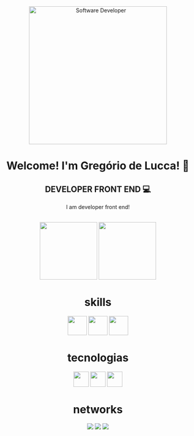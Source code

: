 <div align="center">
  <img src="https://camo.githubusercontent.com/7de37139d0b4c1ce40865e799b446c0e963a3dd8fb68d239707237c40604fa3d/68747470733a2f2f63646e2e6472696262626c652e636f6d2f75736572732f3733303730332f73637265656e73686f74732f363538313234332f6176656e746f2e676966" alt="Software Developer" width="360px">
</div>
<div align="center">
    <h1>Welcome! I'm Gregório de Lucca! 👋</h1>
    <h2> DEVELOPER FRONT END   💻 </h2>
    <p> I am developer front end! </p>
</div>
<br>
<div align="center" >
    <img  height="150em"   src="https://github-readme-stats.vercel.app/api?username=gregoriodelucca&count_private=true&include_all_commits=true&show_icons=true&theme=dracula&hide_border=false&show_owner=true"/>
    <img height="150em"    src="https://github-readme-stats.vercel.app/api/top-langs/?username=gregoriodelucca&theme=dracula&hide_border=false&&layout=compact"/>
</div>
<div align="center">
  <h1>skills</h1>
      <img height="50em" src="https://cdn.jsdelivr.net/gh/devicons/devicon@latest/icons/javascript/javascript-original.svg" />
      <img height="50em" src="https://cdn.jsdelivr.net/gh/devicons/devicon@latest/icons/react/react-original-wordmark.svg" />
      <img height="50em" src="https://codigosimples.net/wp-content/uploads/2017/03/nodejs.png" />
</div>
<div align="center">
  <h1>tecnologias</h1>
      <img height="40em"  src="https://cdn.jsdelivr.net/gh/devicons/devicon@latest/icons/aftereffects/aftereffects-original.svg" />
      <img height="40em" src="https://cdn.jsdelivr.net/gh/devicons/devicon@latest/icons/premierepro/premierepro-original.svg" />
      <img height="40em" src="https://cdn.jsdelivr.net/gh/devicons/devicon@latest/icons/figma/figma-original.svg" />
</div>
<div align="center">
    <h1>networks
</h1>
  <a href="https://wa.me/5511971108462?text=Ol%C3%A1+%21+bem+vindo%2C+o+que+deseja+%3F" target="_blank"><img src="https://img.shields.io/badge/whatsapp-2ecc71?style=for-the-badge&logo=whatsapp&logoColor=white" target="_blank"></a>
  <a href="https://www.linkedin.com/in/gregoriodelucca/" target="_blank"><img src="https://img.shields.io/badge/-LinkedIn-%230077B5?style=for-the-badge&logo=linkedin&logoColor=white" target="_blank"></a> 
  <a href="mailto:gregoriodelucca@gmail.com"><img src="https://img.shields.io/badge/-gmail-%23333?style=for-the-badge&logo=gmail&logoColor=e74c3c" target="_blank"></a>
</div>
<br>


